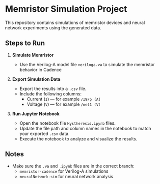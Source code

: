 # Memristor Simulation Project

This repository contains simulations of memristor devices and neural network experiments using the generated data.

## Steps to Run

1. **Simulate Memristor**
   - Use the Verilog-A model file `veriloga.va` to simulate the memristor behavior in Cadence

2. **Export Simulation Data**
   - Export the results into a `.csv` file.
   - Include the following columns:
     - Current (`I`) — for example `/I9/p (A)`
     - Voltage (`V`) — for example `/net1 (V)`

3. **Run Jupyter Notebook**
   - Open the notebook file `Hystheresis.ipynb` files.
   - Update the file path and column names in the notebook to match your exported `.csv` data.
   - Execute the notebook to analyze and visualize the results.

## Notes

- Make sure the `.va` and `.ipynb` files are in the correct branch:
  - `memristor-cadence` for Verilog-A simulations
  - `neuralNetwork-sim` for neural network analysis
